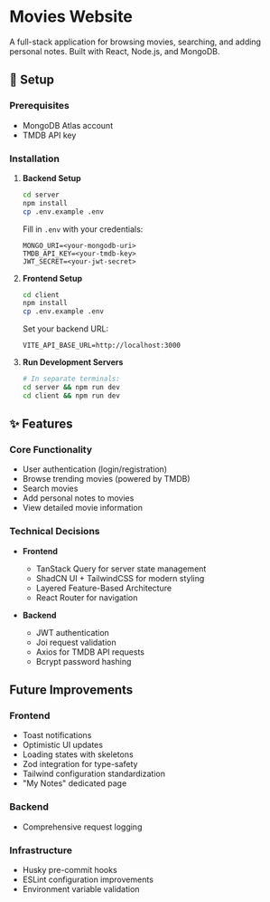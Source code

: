# Movies Website

A full-stack application for browsing movies, searching, and adding personal notes. Built with React, Node.js, and MongoDB.

## 🚀 Setup

### Prerequisites

- MongoDB Atlas account
- TMDB API key

### Installation

1. **Backend Setup**

   ```bash
   cd server
   npm install
   cp .env.example .env
   ```

   Fill in `.env` with your credentials:

   ```
   MONGO_URI=<your-mongodb-uri>
   TMDB_API_KEY=<your-tmdb-key>
   JWT_SECRET=<your-jwt-secret>
   ```

2. **Frontend Setup**

   ```bash
   cd client
   npm install
   cp .env.example .env
   ```

   Set your backend URL:

   ```
   VITE_API_BASE_URL=http://localhost:3000
   ```

3. **Run Development Servers**
   ```bash
   # In separate terminals:
   cd server && npm run dev
   cd client && npm run dev
   ```

## ✨ Features

### Core Functionality

- User authentication (login/registration)
- Browse trending movies (powered by TMDB)
- Search movies
- Add personal notes to movies
- View detailed movie information

### Technical Decisions

- **Frontend**

  - TanStack Query for server state management
  - ShadCN UI + TailwindCSS for modern styling
  - Layered Feature-Based Architecture
  - React Router for navigation

- **Backend**
  - JWT authentication
  - Joi request validation
  - Axios for TMDB API requests
  - Bcrypt password hashing

## Future Improvements

### Frontend

- Toast notifications
- Optimistic UI updates
- Loading states with skeletons
- Zod integration for type-safety
- Tailwind configuration standardization
- "My Notes" dedicated page

### Backend

- Comprehensive request logging

### Infrastructure

- Husky pre-commit hooks
- ESLint configuration improvements
- Environment variable validation
